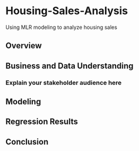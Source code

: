 # Housing-Sales-Analysis

Using MLR modeling to analyze housing sales

## Overview

## Business and Data Understanding

### Explain your stakeholder audience here

## Modeling

## Regression Results

## Conclusion
